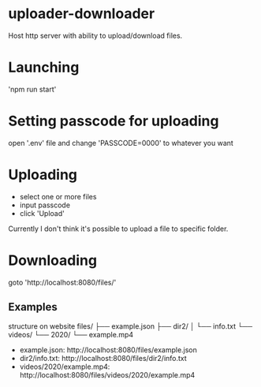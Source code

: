 # uploader-downloader
Host http server with ability to upload/download files.

# Launching
'npm run start'

# Setting passcode for uploading
open '.env' file and change 'PASSCODE=0000' to whatever you want

# Uploading
- select one or more files
- input passcode
- click 'Upload'

Currently I don't think it's possible to upload a file to specific folder.

# Downloading
goto 'http://localhost:8080/files/<path>'

## Examples
structure on website
files/
├── example.json
├── dir2/
│   └── info.txt
└── videos/
    └── 2020/
        └── example.mp4

- example.json: http://localhost:8080/files/example.json
- dir2/info.txt: http://localhost:8080/files/dir2/info.txt
- videos/2020/example.mp4: http://localhost:8080/files/videos/2020/example.mp4
